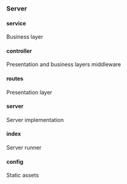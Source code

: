 ### Server
  #### service 
  Business layer
  
  #### controller 
  Presentation and business layers middleware
  
  #### routes 
  Presentation layer
  
  #### server 
  Server implementation
  
  #### index 
  Server runner
  
  #### config 
  Static assets
